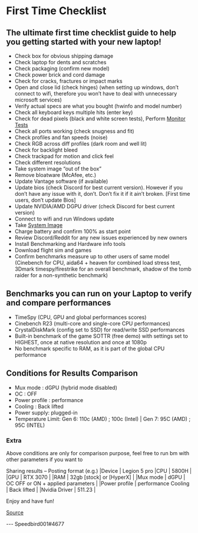 # First Time Checklist
## The ultimate first time checklist guide to help you getting started with your new laptop!
- Check box for obvious shipping damage
-  Check laptop for dents and scratches
-  Check packaging (confirm new model)
-  Check power brick and cord damage
-  Check for cracks, fractures or impact marks
-  Open and close lid (check hinges) (when setting up windows, don’t connect to wifi, therefore you won’t have to deal with unnecessary microsoft services)
-  Verify actual specs are what you bought (hwinfo and model number)
-  Check all keyboard keys multiple hits (enter key)
-  Check for dead pixels (black and white screen tests), Perform [Monitor Tests](https://arnowelzel.de/en/tools/monitor-test)
-  Check all ports working (check snugness and fit)
-  Check profiles and fan speeds (noise)
-  Check RGB across diff profiles (dark room and well lit)
-  Check for backlight bleed
-  Check trackpad for motion and click feel
-  Check different resolutions
-  Take system image “out of the box”
-  Remove bloatware (McAfee, etc.)
-  Update Vantage software (if available)
-  Update bios (check Discord for best current version). However if you don’t have any issue with it, don’t. Don’t fix it if it ain’t broken. [First time users, don’t update Bios]
-  Update NVIDIA/AMD DGPU driver (check Discord for best current version)
-  Connect to wifi and run Windows update
-  Take [System Image](https://www.youtube.com/watch?v=x9BGn4MivJw)
-  Charge battery and confirm 100% as start point
-  Review Discord/Reddit for any new issues experienced by new owners
-  Install Benchmarking and Hardware info tools
-  Download flight sim and games
-  Confirm benchmarks measure up to other users of same model (Cinebench for CPU, aida64 + heaven for combined load stress test, 3Dmark timespy/firestrike for an overall benchmark, shadow of the tomb raider for a non-synthetic benchmark)

## Benchmarks you can run on your Laptop to verify and compare performances


-  TimeSpy (CPU, GPU and global performances scores)
-  Cinebench R23 (multi-core and single-core CPU performances)
-  CrystalDiskMark (config set to SSD) for read/write SSD performances
-  Built-in benchmark of the game SOTTR (free demo) with settings set to HIGHEST, once at native resolution and once at 1080p
-  No benchmark specific to RAM, as it is part of the global CPU performance

## Conditions for Results Comparison  


-  Mux mode : dGPU (hybrid mode disabled)
-  OC : OFF
-  Power profile : performance
-  Cooling : Back lifted
-  Power supply: plugged-in
-  Temperature Limit: Gen 6: 110c (AMD) ; 100c (Intel) | Gen 7: 95C (AMD) ; 95C (INTEL)

### Extra

Above conditions are only for comparison purpose, feel free to run bm with other parameters if you want to

Sharing results – Posting format (e.g.)
|Device | Legion 5 pro 
|CPU | 5800H |
|GPU | RTX 3070 |
|RAM | 32gb [stock] or [HyperX] |
|Mux mode | dGPU | OC OFF or ON + applied parameters |
|Power profile | performance Cooling | Back lifted |
|Nvidia Driver | 511.23 |

Enjoy and have fun!

[Source](https://rentry.org/laptopsetupguide)

 --- Speedbird001#4677
